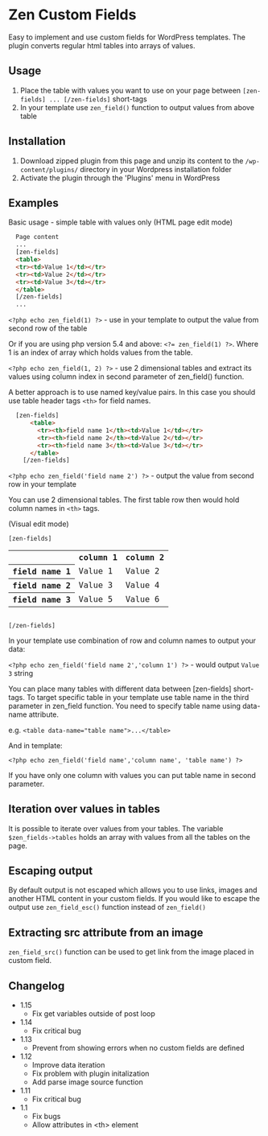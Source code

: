 # Zen Custom Fields

Easy to implement and use custom fields for WordPress templates. The plugin converts regular html tables into arrays of values.

## Usage

1. Place the table with values you want to use on your page between `[zen-fields] ... [/zen-fields]` short-tags
2. In your template use `zen_field()` function to output values from above table

## Installation

1. Download zipped plugin from this page and unzip its content to the `/wp-content/plugins/` directory in your Wordpress installation folder
2. Activate the plugin through the 'Plugins' menu in WordPress

## Examples

Basic usage - simple table with values only
  (HTML page edit mode)

  ```html
    Page content
    ...
    [zen-fields]
    <table>
    <tr><td>Value 1</td></tr>
    <tr><td>Value 2</td></tr>
    <tr><td>Value 3</td></tr>
    </table>
    [/zen-fields]
    ...
  ```

`<?php echo zen_field(1) ?>` - use in your template to output the value from second row of the table  

 Or if you are using php version 5.4 and above: `<?= zen_field(1) ?>`. Where 1 is an index of array which holds values from the table.  

`<?php echo zen_field(1, 2) ?>` - use 2 dimensional tables and extract its  values using column index in second parameter of zen_field() function.
  
A better approach is to use named key/value pairs. In this case you should use table header tags `<th>` for
 field names.

```html
  [zen-fields]
      <table>
        <tr><th>field name 1</th><td>Value 1</td></tr>
        <tr><th>field name 2</th><td>Value 2</td></tr>
        <tr><th>field name 3</th><td>Value 3</td></tr>
      </table>
    [/zen-fields]
```

`<?php echo zen_field('field name 2') ?>` - output the value from second row in your template

You can use 2 dimensional tables. The first table row then would hold column names in `<th>` tags.

(Visual edit mode)<pre><code>[zen-fields]<table>
  <tr><th></th><th>column 1</th><th>column 2</th></tr>
  <tr><th>field name 1</th><td>Value 1</td><td>Value 2</td></tr>
  <tr><th>field name 2</th><td>Value 3</td><td>Value 4</td></tr>
  <tr><th>field name 3</th><td>Value 5</td><td>Value 6</td></tr>
</table>
[/zen-fields]
</code></pre>
  
In your template use combination of row and column names to output your data:
  
`<?php echo zen_field('field name 2','column 1') ?>` - would output `Value 3` string

You can place many tables with different data between [zen-fields] short-tags. To target specific table in your template
use table name in the third parameter in zen_field function. You need to specify table name using data-name attribute.

e.g. `<table data-name="table name">...</table>`

And in template:

`<?php echo zen_field('field name','column name', 'table name') ?>`

If you have only one column with values you can put table name in second parameter.

## Iteration over values in tables

It is possible to iterate over values from your tables. The variable `$zen_fields->tables` holds an array
 with values from all the tables on the page.

## Escaping output

By default output is not escaped which allows you to use links, images and another HTML content in your custom fields.
If you would like to escape the output use `zen_field_esc()` function instead of `zen_field()`

## Extracting src attribute from an image

`zen_field_src()` function can be used to get link from the image placed in custom field.

## Changelog

- 1.15
  - Fix get variables outside of post loop
- 1.14
  - Fix critical bug
- 1.13
  - Prevent from showing errors when no custom fields are defined
- 1.12
  - Improve data iteration
  - Fix problem with plugin initalization
  - Add parse image source function
- 1.11
  - Fix critical bug
- 1.1
  - Fix bugs
  - Allow attributes in &lt;th&gt; element